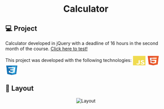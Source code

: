<h1 align="center">Calculator</h1>

## 💻 Project

Calculator developed in jQuery with a deadline of 16 hours in the second month of the course. [Click here to test!](http://ubuntu.alphaedtech.org.br/aspirante/reinansantos/calculator/)
                                                          
<p>This project was developed with the following technologies: 
  <img align="center" title="Javascript" alt="Javascript" height="30" width="40" src="https://raw.githubusercontent.com/devicons/devicon/master/icons/javascript/javascript-plain.svg">
  <img align="center" title="HTML5" alt="HTML5" height="30" width="40" src="https://raw.githubusercontent.com/devicons/devicon/master/icons/html5/html5-original.svg">
  <img align="center" title="CSS3" alt="CSS3" height="30" width="40" src="https://raw.githubusercontent.com/devicons/devicon/master/icons/css3/css3-original.svg">
</p>
                                                          


## 📐 Layout

<p align="center">
  <img alt="Layout" src="https://user-images.githubusercontent.com/78664426/123468763-9da5db00-d5c8-11eb-94ec-de295ea25e91.png" />
</p>
